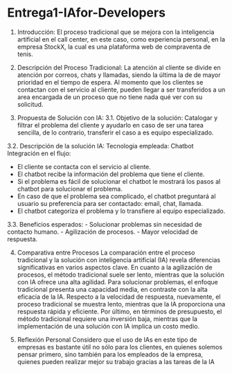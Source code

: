 # Entrega1-IAfor-Developers

1. Introducción:
El proceso tradicional que se mejora con la inteligencia artificial en el call center, en este caso, como experiencia personal, en la empresa StockX, la cual es una plataforma web de compraventa de tenis.

2. Descripción del Proceso Tradicional:
La atención al cliente se divide en atención por correos, chats y llamadas, siendo la última la de de mayor prioridad en el tiempo de espera. Al momento que los clientes se contactan con el servicio al cliente, pueden llegar a ser transferidos a un area encargada de un proceso que no tiene nada qué ver con su solicitud.

3. Propuesta de Solución con IA:
  3.1. Objetivo de la solución:
   Catalogar y filtrar el problema del cliente y ayudarlo en caso de ser una tarea sencilla, de lo contrario, transferir el caso a es equipo especializado.
   
  3.2. Descripción de la solución IA:
    Tecnologia empleada: Chatbot
    Integración en el flujo:
   
   - El cliente se contacta con el servicio al cliente.
   -  El chatbot recibe la información del problema que tiene el cliente.
   -  Si el problema es fácil de solucionar el chatbot le mostrará los pasos al chatbot para solucionar el problema.
   -  En caso de que el problema sea complicado, el chatbot preguntará al usuario su preferencia para ser contactado: email, chat, llamada.
   -  El chatbot categoriza el problema y lo transfiere al equipo especializado.
     
  3.3. Beneficios esperados:
      - Solucionar problemas sin necesidad de contacto humano.
      - Agilización de procesos.
      - Mayor velocidad de respuesta.
      
4. Comparativa entre Procesos
La comparación entre el proceso tradicional y la solución con inteligencia artificial (IA) revela diferencias significativas en varios aspectos clave. En cuanto a la agilización de procesos, el método tradicional suele ser lento, mientras que la solución con IA ofrece una alta agilidad. Para solucionar problemas, el enfoque tradicional presenta una capacidad media, en contraste con la alta eficacia de la IA. Respecto a la velocidad de respuesta, nuevamente, el proceso tradicional se muestra lento, mientras que la IA proporciona una respuesta rápida y eficiente. Por último, en términos de presupuesto, el método tradicional requiere una inversión baja, mientras que la implementación de una solución con IA implica un costo medio.

6. Reflexión Personal
Considero que el uso de IAs en este tipo de empresas es bastante útil no sólo para los clientes, en quienes solemos pensar primero, sino también para los empleados de la empresa, quienes pueden realizar mejor su trabajo gracias a las tareas de la IA 
